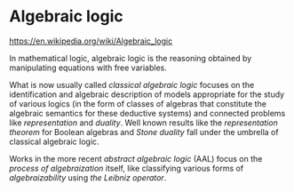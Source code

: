# Algebraic logic

https://en.wikipedia.org/wiki/Algebraic_logic

In mathematical logic, algebraic logic is the reasoning obtained by manipulating equations with free variables.

What is now usually called *classical algebraic logic* focuses on the identification and algebraic description of models appropriate for the study of various logics (in the form of classes of algebras that constitute the algebraic semantics for these deductive systems) and connected problems like *representation* and *duality*. Well known results like the *representation theorem* for Boolean algebras and *Stone duality* fall under the umbrella of classical algebraic logic.

Works in the more recent *abstract algebraic logic* (AAL) focus on the *process of algebraization* itself, like classifying various forms of *algebraizability* using *the Leibniz operator*.
